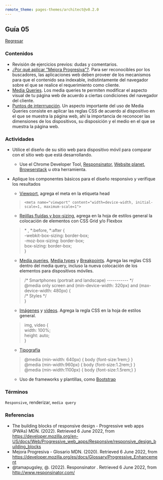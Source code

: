```yaml
---
remote_theme: pages-themes/architect@v0.2.0
---
```


## Guía 05

[Regresar](/DAWM/)

### Contenidos

* Revisión de ejercicios previos: dudas y comentarios.
* [¿Por qué aplicar "Mejora Progresiva"?](https://developer.mozilla.org/es/docs/Web/Progressive_web_apps/Ventajas). Para ser reconocibles por los buscadores, las aplicaciones web deben proveer de los mecanismos para que el contenido sea indexable, indistintamente del navegador sobre el que se realice el requerimiento como cliente.
* [Media Queries](https://developer.mozilla.org/es/docs/CSS/Media_queries). Los media queries te permiten modificar el aspecto visual de tu página web de acuerdo a ciertas condiciones del navegador del cliente.
* [Puntos de interrrupción](https://responsivedesign.is/develop/browser-feature-support/media-queries-for-common-device-breakpoints/). Un aspecto importante del uso de Media Queries consiste en aplicar las reglas CSS de acuerdo al dispositivo en el que se muestra la página web, ahí la importancia de reconocer las dimensiones de los dispositivos, su disposición y el medio en el que se muestra la página web. 


### Actividades

* Utilice el diseño de su sitio web para dispositivo móvil para comparar con el sitio web que está desarrollando.
	- Use el Chrome Developer Tool, [Responsinator](http://www.responsinator.com/), [Website planet](https://www.websiteplanet.com/es/webtools/responsive-checker/), [Browserstack](https://www.browserstack.com/responsive) u otra herramienta.

* Aplique los componentes básicos para el diseño responsivo y verifique los resultados
	
	- [Viewport](https://www.w3schools.com/css/css_rwd_viewport.asp), agrega el meta en la etiqueta head 

	>
	> `<meta name="viewport" content="width=device-width, initial-scale=1, maximum-scale=1">`
	>

	- [Rejillas fluídas y box-sizing](https://www.w3schools.com/css/css_rwd_grid.asp), agrega en la hoja de estilos general la colocación de elementos con CSS Grid y/o Flexbox

	>
	> \* , \*:before, \*:after {<br>
    >     -webkit-box-sizing: border-box;<br>
    >     -moz-box-sizing: border-box;<br>
    >     box-sizing: border-box;<br>
    > }<br>
	>


	- [Media queries](https://www.w3schools.com/css/css_rwd_mediaqueries.asp), [Media types](https://developer.mozilla.org/es/docs/Web/CSS/Media_Queries/Using_media_queries) y [Breakpoints](https://ui.dev/rwd/develop/browser-feature-support/media-queries-for-common-device-breakpoints). Agrega las reglas CSS dentro del media query, incluso la nueva colocación de los elementos para dispositivos móviles.

	>
	> /\* Smartphones (portrait and landscape) ----------- \*/<br>
	> @media only screen and (min-device-width: 320px) and (max-device-width: 480px) { <br>
	> 	/\* Styles \*/ <br>
	> }<br>
	>

	- [Imágenes](https://www.w3schools.com/css/css_rwd_images.asp) y [videos](https://www.w3schools.com/css/css_rwd_videos.asp). Agrega la regla CSS en la hoja de estilos general.

	>
	> img, video { <br>
	>   width: 100%; <br>
    >   height: auto; <br>
    > } <br>
	>

	- [Tipografía](https://www.browserstack.com/guide/how-to-create-responsive-website#toc6)

	>
	> @media (min-width: 640px) { body {font-size:1rem;} }<br>
	> @media (min-width:960px) { body {font-size:1.2rem;} }<br>
	> @media (min-width:1100px) { body {font-size:1.5rem;} }<br>
	>

	- Uso de frameworks y plantillas, como [Bootstrap](https://getbootstrap.com/)


### Términos

`Responsive`, renderizar, `media query`

### Referencias

* The building blocks of responsive design - Progressive web apps (PWAs)  MDN. (2022). Retrieved 6 June 2022, from https://developer.mozilla.org/en-US/docs/Web/Progressive_web_apps/Responsive/responsive_design_building_blocks
* Mejora Progresiva - Glosario MDN. (2020). Retrieved 6 June 2022, from https://developer.mozilla.org/es/docs/Glossary/Progressive_Enhancement
* @tamapugsley, @. (2022). Responsinator . Retrieved 6 June 2022, from http://www.responsinator.com/
